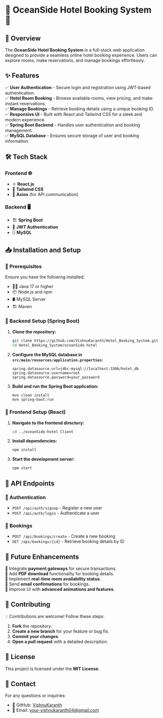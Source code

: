 # 🌊 OceanSide Hotel Booking System 🏨

## 🚀 Overview

The **OceanSide Hotel Booking System** is a full-stack web application designed to provide a seamless online hotel booking experience. Users can explore rooms, make reservations, and manage bookings effortlessly.

## ✨ Features

✅ **User Authentication** - Secure login and registration using JWT-based authentication.  
✅ **Hotel Room Booking** - Browse available rooms, view pricing, and make instant reservations.  
✅ **Manage Bookings** - Retrieve booking details using a unique booking ID.  
✅ **Responsive UI** - Built with React and Tailwind CSS for a sleek and modern experience.  
✅ **Spring Boot Backend** - Handles user authentication and booking management.  
✅ **MySQL Database** - Ensures secure storage of user and booking information.  

## 🛠 Tech Stack

### Frontend 🌐
- ⚛ **React.js**  
- 🎨 **Tailwind CSS**  
- 🔗 **Axios** (for API communication)  

### Backend 🖥
- 🏗 **Spring Boot**  
- 🔑 **JWT Authentication**  
- 🗄 **MySQL**  

## 📥 Installation and Setup

### 🔹 Prerequisites
Ensure you have the following installed:

- 🧑‍💻 Java 17 or higher
- 📦 Node.js and npm
- 🛢 MySQL Server
- 🏗 Maven

### 🔹 Backend Setup (Spring Boot)

1. **Clone the repository:**
   ```bash
   git clone https://github.com/VishnuKaranth/Hotel_Booking_System.git
   cd Hotel_Booking_System/oceanSide-hotel
   ```

2. **Configure the MySQL database in `src/main/resources/application.properties`:**
   ```properties
   spring.datasource.url=jdbc:mysql://localhost:3306/hotel_db
   spring.datasource.username=root
   spring.datasource.password=your_password
   ```

3. **Build and run the Spring Boot application:**
   ```bash
   mvn clean install
   mvn spring-boot:run
   ```

### 🔹 Frontend Setup (React)

1. **Navigate to the frontend directory:**
   ```bash
   cd ../oceanSide-hotel Client
   ```

2. **Install dependencies:**
   ```bash
   npm install
   ```

3. **Start the development server:**
   ```bash
   npm start
   ```

## 🔗 API Endpoints

### 🔑 Authentication
- `POST /api/auth/signup` - Register a new user
- `POST /api/auth/login` - Authenticate a user

### 🏨 Bookings
- `POST /api/bookings/create` - Create a new booking
- `GET /api/bookings/{id}` - Retrieve booking details by ID


## 🚀 Future Enhancements

🔹 Integrate **payment gateways** for secure transactions.  
🔹 Add **PDF download** functionality for booking details.  
🔹 Implement **real-time room availability status**.  
🔹 Send **email confirmations** for bookings.  
🔹 Improve UI with **advanced animations and features**.  

## 🤝 Contributing

💡 Contributions are welcome! Follow these steps:

1. **Fork** the repository.
2. **Create a new branch** for your feature or bug fix.
3. **Commit your changes**.
4. **Open a pull request** with a detailed description.

## 📜 License

This project is licensed under the **MIT License**.

## 📩 Contact

For any questions or inquiries:

- 🔗 GitHub: [VishnuKaranth](https://github.com/VishnuKaranth)
- 📧 Email: [your-vishnukaranth04@gmail.com](mailto:vishnukaranth04@gmail.com)

